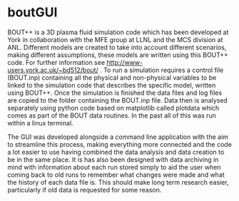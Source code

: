 # boutGUI
BOUT++ is a 3D plasma fluid simulation code which has been developed at York in collaboration with the MFE group at LLNL and the MCS division at ANL. Different models are created to take into account different scenarios, making different assumptions, these models are written using this BOUT++ code. For further information see http://www-users.york.ac.uk/~bd512/bout/ . To run a simulation requires a control file (BOUT.inp) containing all the physical and non-physical variables to be linked to the simulation code that describes the specific model, written using BOUT++. Once the simulation is finished the data files and log files are copied to the folder containing the BOUT.inp file. Data then is analysed separately using python code based on matplotlib called plotdata which comes as part of the BOUT data routines. In the past all of this was run within a linux terminal. 

The GUI was developed alongside a command line application with the aim to streamline this process, making everything more connected and the code a lot easier to use having combined the data analysis and data creation to be in the same place. It is has also been designed with data archiving in mind with information about each run stored simply to aid the user when coming back to old runs to remember what changes were made and what the history of each data file is. This should make long term research easier, particularly if old data is requested for some reason. 

